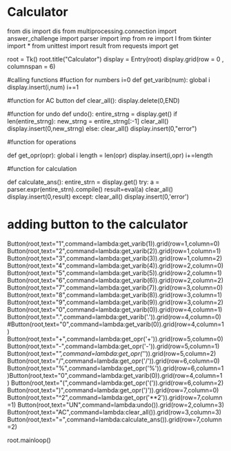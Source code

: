 # Calculator
from dis import dis
from multiprocessing.connection import answer_challenge
import parser
import imp
from re import I
from tkinter import *
from unittest import result
from requests import get

root = Tk()
root.title("Calculator")
display = Entry(root)
display.grid(row = 0 , columnspan = 6)

#calling functions
#fuction for numbers
i=0
def get_varib(num):
    global i
    display.insert(i,num)
    i+=1

#function for AC button
def clear_all():
    display.delete(0,END)

#function for undo
def undo():
    entire_strng = display.get()
    if len(entire_strng):
        new_strng = entire_strng[:-1]
        clear_all()
        display.insert(0,new_strng)
    else:
        clear_all()
        display.insert(0,"error")

#function for operations

def get_opr(opr):
    global i
    length = len(opr)
    display.insert(i,opr)
    i+=length

#function for calculation

def calculate_ans():
    entire_strn = display.get()
    try:
        a = parser.expr(entire_strn).compile()
        result=eval(a)
        clear_all()
        display.insert(0,result)
    except:
        clear_all()
        display.insert(0,'error')


# adding button to the calculator
Button(root,text="1",command=lambda:get_varib(1)).grid(row=1,column=0)
Button(root,text="2",command=lambda:get_varib(2)).grid(row=1,column=1)
Button(root,text="3",command=lambda:get_varib(3)).grid(row=1,column=2)
Button(root,text="4",command=lambda:get_varib(4)).grid(row=2,column=0)
Button(root,text="5",command=lambda:get_varib(5)).grid(row=2,column=1)
Button(root,text="6",command=lambda:get_varib(6)).grid(row=2,column=2)
Button(root,text="7",command=lambda:get_varib(7)).grid(row=3,column=0)
Button(root,text="8",command=lambda:get_varib(8)).grid(row=3,column=1)
Button(root,text="9",command=lambda:get_varib(9)).grid(row=3,column=2)
Button(root,text="0",command=lambda:get_varib(0)).grid(row=4,column=1)
Button(root,text=".",command=lambda:get_varib('.')).grid(row=4,column=0)
#Button(root,text="0",command=lambda:get_varib(0)).grid(row=4,column=1)
Button(root,text="+",command=lambda:get_opr('+')).grid(row=5,column=0)
Button(root,text="-",command=lambda:get_opr('-')).grid(row=5,column=1)
Button(root,text="*",command=lambda:get_opr('*')).grid(row=5,column=2)
Button(root,text="/",command=lambda:get_opr('/')).grid(row=6,column=0)
Button(root,text="%",command=lambda:get_opr('%')).grid(row=6,column=1)Button(root,text="0",command=lambda:get_varib(0)).grid(row=4,column=1)
Button(root,text="(",command=lambda:get_opr('(')).grid(row=6,column=2)
Button(root,text=")",command=lambda:get_opr(')')).grid(row=7,column=0)
Button(root,text="^2",command=lambda:get_opr('**2')).grid(row=7,column=1)
Button(root,text="UN",command=lambda:undo()).grid(row=2,column=3)
Button(root,text="AC",command=lambda:clear_all()).grid(row=3,column=3)
Button(root,text="=",command=lambda:calculate_ans()).grid(row=7,column=2)



root.mainloop()

